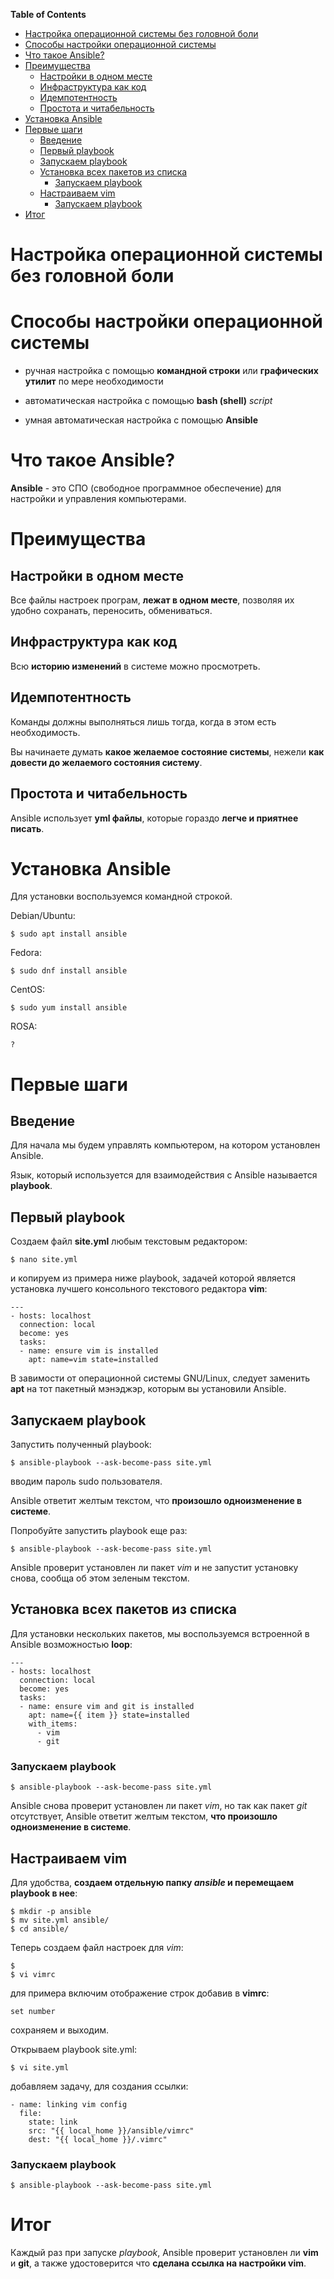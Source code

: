 <!-- markdown-toc start - Don't edit this section. Run M-x markdown-toc-generate-toc again -->
**Table of Contents**

- [Настройка операционной системы без головной боли](#настройка-операционной-системы-без-головной-боли)
- [Способы настройки операционной системы](#способы-настройки-операционной-системы)
- [Что такое Ansible?](#что-такое-ansible)
- [Преимущества](#преимущества)
    - [Настройки в одном месте](#настройки-в-одном-месте)
    - [Инфраструктура как код](#инфраструктура-как-код)
    - [Идемпотентность](#идемпотентность)
    - [Простота и читабельность](#простота-и-читабельность)
- [Установка Ansible](#установка-ansible)
- [Первые шаги](#первые-шаги)
    - [Введение](#введение)
    - [Первый playbook](#первый-playbook)
    - [Запускаем playbook](#запускаем-playbook)
    - [Установка всех пакетов из списка](#установка-всех-пакетов-из-списка)
        - [Запускаем playbook](#запускаем-playbook)
    - [Настраиваем vim](#настраиваем-vim)
        - [Запускаем playbook](#запускаем-playbook)
- [Итог](#итог)

<!-- markdown-toc end -->

Настройка операционной системы без головной боли
================================================

Способы настройки операционной системы
======================================

* ручная настройка с помощью **командной строки** или **графических утилит** по мере
  необходимости

* автоматическая настройка с помощью **bash (shell)** *script*

* умная автоматическая настройка с помощью **Ansible**

Что такое Ansible?
==================

**Ansible** - это СПО (свободное программное обеспечение) для настройки и управления
компьютерами.

Преимущества
============

Настройки в одном месте
-----------------------

Все файлы настроек програм, **лежат в одном месте**, позволяя их удобно
сохранать, переносить, обмениваться.

Инфраструктура как код
----------------------

Всю **историю изменений** в системе можно просмотреть.

Идемпотентность
---------------

Команды должны выполняться лишь тогда, когда в этом есть необходимость.

Вы начинаете думать **какое желаемое состояние системы**, нежели **как довести
до желаемого состояния систему**.

Простота и читабельность
------------------------

Ansible использует **yml файлы**, которые гораздо **легче и приятнее писать**.

Установка Ansible
=================

Для установки воспользуемся командной строкой.

Debian/Ubuntu:

    $ sudo apt install ansible
    
Fedora:

    $ sudo dnf install ansible

CentOS:

    $ sudo yum install ansible

ROSA:

    ?
    
Первые шаги
===========

Введение
--------

Для начала мы будем управлять компьютером, на котором установлен Ansible.

Язык, который используется для взаимодействия с Ansible называется **playbook**.

Первый playbook
---------------

Создаем файл **site.yml** любым текстовым редактором:

    $ nano site.yml

и копируем из примера ниже playbook, задачей которой является установка лучшего
консольного текстового редактора **vim**:

    ---
    - hosts: localhost
      connection: local
      become: yes
      tasks:
      - name: ensure vim is installed
        apt: name=vim state=installed
    
В завимости от операционной системы GNU/Linux, следует заменить **apt** на тот
пакетный мэнэджэр, которым вы установили Ansible.

Запускаем playbook
------------------

Запустить полученный playbook:

    $ ansible-playbook --ask-become-pass site.yml

вводим пароль sudo пользователя.

Ansible ответит желтым текстом, что **произошло одноизменение в системе**.

Попробуйте запустить playbook еще раз:

    $ ansible-playbook --ask-become-pass site.yml

Ansible проверит установлен ли пакет *vim* и не запустит установку снова, сообща
об этом зеленым текстом.

Установка всех пакетов из списка
--------------------------------

Для установки нескольких пакетов, мы воспользуемся встроенной в Ansible
возможностью **loop**:

    ---
    - hosts: localhost
      connection: local
      become: yes
      tasks:
      - name: ensure vim and git is installed
        apt: name={{ item }} state=installed
        with_items:
          - vim
          - git

### Запускаем playbook ###

    $ ansible-playbook --ask-become-pass site.yml

Ansible снова проверит установлен ли пакет *vim*, но так как пакет *git*
отсутствует, Ansible ответит желтым текстом, **что произошло одноизменение в
системе**.

Настраиваем vim
---------------

Для удобства, **создаем отдельную папку *ansible* и перемещаем playbook в нее**:

    $ mkdir -p ansible
    $ mv site.yml ansible/
    $ cd ansible/

Теперь создаем файл настроек для *vim*:
    
    $ 
    $ vi vimrc
    
для примера включим отображение строк добавив в **vimrc**:

    set number
    
сохраняем и выходим.

Открываем playbook site.yml:

    $ vi site.yml
    
добавляем задачу, для создания ссылки:

    - name: linking vim config
      file:
        state: link
        src: "{{ local_home }}/ansible/vimrc"
        dest: "{{ local_home }}/.vimrc"
        
### Запускаем playbook ###

    $ ansible-playbook --ask-become-pass site.yml

Итог
====

Каждый раз при запуске *playbook*, Ansible проверит установлен ли **vim** и
**git**, а также удостоверится что **сделана ссылка на настройки vim**.
